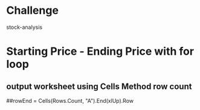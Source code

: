 # Challenge
stock-analysis
# Starting Price - Ending Price with for loop 
output worksheet
using Cells Method
row count 
---
##rowEnd = Cells(Rows.Count, "A").End(xlUp).Row
